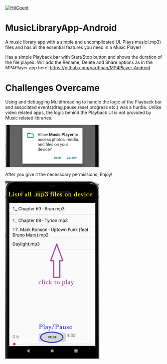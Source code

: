 [![HitCount](http://hits.dwyl.com/parthnan/MusicLibraryApp-Android.svg)](http://hits.dwyl.com/parthnan/MusicLibraryApp-Android)
# MusicLibraryApp-Android
A music library app with a simple and uncomplicated UI. Plays music(.mp3) files and has all the essential features you need in a Music Player! 

Has a simple Playback bar with Start/Stop button and shows the duration of the file played. Will add the Rename, Delete and Share options as in the MP4Player app here! https://github.com/parthnan/MP4Player-Android

# Challenges Overcame
Using and debugging Multithreading to handle the logic of the Playback bar and associated events(drag,pause,reset progress etc.) was a hurdle. Unlike video related apps, the logic behind the Playback UI is not provided by Music related libraries. 

<img src="https://raw.githubusercontent.com/parthnan/MusicLibraryApp-Android/master/images/permissions.png" width="300px" align="middle">

After you give it the necesscary permissions, Enjoy!

<img src="https://raw.githubusercontent.com/parthnan/MusicLibraryApp-Android/master/images/musicscreen.png" width="300px" align="middle">
